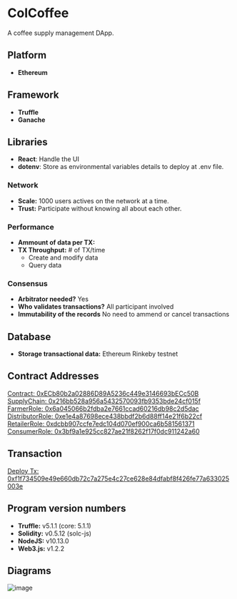 # ColCoffee

A coffee supply management DApp.

## Platform

- **Ethereum**

## Framework

- **Truffle**
- **Ganache**

## Libraries

- **React**: Handle the UI
- **dotenv**: Store as environmental variables details to deploy at .env file.

### Network

- **Scale:** 1000 users actives on the network at a time.
- **Trust:** Participate without knowing all about each other.

### Performance

- **Ammount of data per TX:**
- **TX Throughput:** # of TX/time
  - Create and modify data
  - Query data

### Consensus

- **Arbitrator needed?** Yes
- **Who validates transactions?** All participant involved
- **Immutability of the records** No need to ammend or cancel transactions

## Database

- **Storage transactional data:** Ethereum Rinkeby testnet

## Contract Addresses

<a href="https://rinkeby.etherscan.io/address/0xecb80b2a02886d89a5236c449e3146693becc50b" target="_blank">Contract: 0xECb80b2a02886D89A5236c449e3146693bECc50B</a>
<a href="https://rinkeby.etherscan.io/address/0x216bb528a956a5432570093fb9353bde24cf015f#code" target="_blank">SupplyChain: 0x216bb528a956a5432570093fb9353bde24cf015f</a>
<a href="https://rinkeby.etherscan.io/address/0x6a045066b2fdba2e7661ccad60216db98c2d5dac#code" target="_blank">FarmerRole: 0x6a045066b2fdba2e7661ccad60216db98c2d5dac</a>
<a href="https://rinkeby.etherscan.io/address/0xe1e4a87698ece438bbdf2b6d88ff14e21f6b22cf#code" target="_blank">DistributorRole: 0xe1e4a87698ece438bbdf2b6d88ff14e21f6b22cf</a>
<a href="https://rinkeby.etherscan.io/address/0xdcbb907ccfe7edc104d070ef900ca6b581561371#code" target="_blank">RetailerRole: 0xdcbb907ccfe7edc104d070ef900ca6b581561371</a>
<a href="https://rinkeby.etherscan.io/address/0x3bf9a1e925cc827ae21f8262f17f0dc911242a60#code" target="_blank">ConsumerRole: 0x3bf9a1e925cc827ae21f8262f17f0dc911242a60</a>

## Transaction

<a href="https://rinkeby.etherscan.io/tx/0xf1f734509e49e660db72c7a275e4c27ce628e84dfabf8f426fe77a633025003e" target="_blank">Deploy Tx: 0xf1f734509e49e660db72c7a275e4c27ce628e84dfabf8f426fe77a633025003e</a>

## Program version numbers

- **Truffle:** v5.1.1 (core: 5.1.1)
- **Solidity:** v0.5.12 (solc-js)
- **NodeJS:** v10.13.0
- **Web3.js:** v1.2.2

## Diagrams

![image](https://drive.google.com/uc?export=view&id=1tSxrn6MmoL7txkG_aNW7zknVD6JJbPo8)


